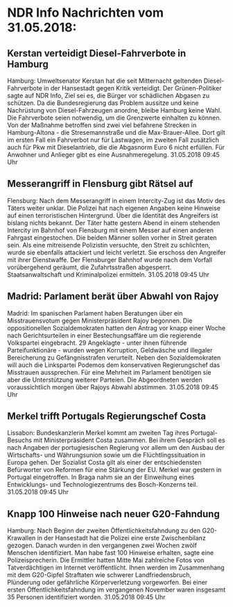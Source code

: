 # NDR Info Nachrichten vom 31.05.2018:


## Kerstan verteidigt Diesel-Fahrverbote in Hamburg
Hamburg:		Umweltsenator Kerstan hat die seit Mitternacht geltenden Diesel-Fahrverbote in der Hansestadt gegen Kritik verteidigt. Der Grünen-Politiker sagte auf NDR Info, Ziel sei es, die Bürger vor schädlichen Abgasen zu schützen. Da die Bundesregierung das Problem aussitze und keine Nachrüstung von Diesel-Fahrzeugen anordne, bleibe Hamburg keine Wahl. Die Fahrverbote seien notwendig, um die Grenzwerte einhalten zu können. Von der Maßnahme betroffen sind zwei viel befahrene Strecken in Hamburg-Altona - die Stresemannstraße und die Max-Brauer-Allee. Dort gilt im ersten Fall ein Fahrverbot nur für Lastwagen, im zweiten Fall zusätzlich auch für Pkw mit Dieselantrieb, die die Abgasnorm Euro 6 nicht erfüllen. Für Anwohner und Anlieger gibt es eine Ausnahmeregelung. 31.05.2018 09:45 Uhr 

## Messerangriff in Flensburg gibt Rätsel auf
Flensburg: Nach dem Messerangriff in einem Intercity-Zug ist das Motiv des Täters weiter unklar. Die Polizei hat nach eigenen Angaben keine Hinweise auf einen terroristischen Hintergrund. Über die Identität des Angreifers ist bislang nichts bekannt. Der Täter hatte gestern Abend in einem stehenden Intercity im Bahnhof von Flensburg mit einem Messer auf einen anderen Fahrgast eingestochen. Die beiden Männer sollen vorher in Streit geraten sein. Als eine mitreisende Polizistin versuchte, den Streit zu schlichten, wurde sie ebenfalls attackiert und leicht verletzt. Sie erschoss den Angreifer mit ihrer Dienstwaffe. Der Flensburger Bahnhof wurde nach dem Vorfall vorübergehend geräumt, die Zufahrtsstraßen abgesperrt. Staatsanwaltschaft und Kriminalpolizei ermitteln. 31.05.2018 09:45 Uhr 

## Madrid: Parlament berät über Abwahl von Rajoy
Madrid: Im spanischen Parlament haben Beratungen über ein Misstrauensvotum gegen Ministerpräsident Rajoy begonnen. Die oppositionellen Sozialdemokraten hatten den Antrag vor knapp einer Woche nach Gerichtsurteilen in einer Bestechungsaffäre um die regierende Volkspartei eingebracht. 29 Angeklagte - unter ihnen führende Parteifunktionäre - wurden wegen Korruption, Geldwäsche und illegaler Bereicherung zu Gefängnisstrafen verurteilt. Neben den Sozialdemokraten will auch die Linkspartei Podemos dem konservativen Regierungschef das Misstrauen aussprechen. Für eine Mehrheit im Parlament benötigen sie aber die Unterstützung weiterer Parteien. Die Abgeordneten werden voraussichtlich morgen über Rajoys Abwahl abstimmen. 31.05.2018 09:45 Uhr 

## Merkel trifft Portugals Regierungschef Costa
Lissabon: 	Bundeskanzlerin Merkel kommt am zweiten Tag ihres Portugal-Besuchs mit Ministerpräsident Costa zusammen. Bei ihrem Gespräch soll es nach Angaben der portugiesischen Regierung vor allem um den Ausbau der Wirtschafts- und Währungsunion sowie um die Flüchtlingssituation in Europa gehen. Der Sozialist Costa gilt als einer der entschiedensten Befürworter von Reformen für eine Stärkung der EU. Merkel war gestern in Portugal eingetroffen. In Braga nahm sie an der Einweihung eines Entwicklungs- und Technologiezentrums des Bosch-Konzerns teil. 31.05.2018 09:45 Uhr 

## Knapp 100 Hinweise nach neuer G20-Fahndung
Hamburg: Nach Beginn der zweiten Öffentlichkeitsfahndung zu den G20-Krawallen in der Hansestadt hat die Polizei eine erste Zwischenbilanz gezogen. Danach wurden in den vergangenen zwei Wochen zwölf Menschen identifiziert. Man habe fast 100 Hinweise erhalten, sagte eine Polizeisprecherin. Die Ermittler hatten Mitte Mai zahlreiche Fotos von Tatverdächtigen im Internet veröffentlicht. Ihnen werden im Zusammenhang mit dem G20-Gipfel Straftaten wie schwerer Landfriedensbruch, Plünderung oder gefährliche Körperverletzung vorgeworfen. Bei einer ersten Öffentlichkeitsfahndung im vergangenen November waren insgesamt 35 Personen identifiziert worden. 31.05.2018 09:45 Uhr 
